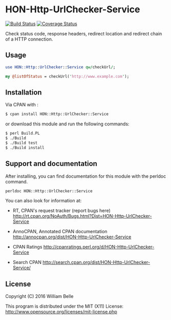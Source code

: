 HON-Http-UrlChecker-Service
===========================

[![Build Status](https://travis-ci.org/healthonnet/hon-http-urlchecker-service.svg?branch=master)](https://travis-ci.org/healthonnet/hon-http-urlchecker-service)
[![Coverage Status](https://coveralls.io/repos/github/healthonnet/hon-http-urlchecker-service/badge.svg?branch=master)](https://coveralls.io/github/healthonnet/hon-http-urlchecker-service?branch=master)

Check status code, response headers, redirect location and redirect chain
of a HTTP connection.

Usage
-----

```perl
use HON::Http::UrlChecker::Service qw/checkUrl/;

my @listOfStatus = checkUrl('http://www.example.com');
```

Installation
------------

Via CPAN with :

```bash
$ cpan install HON::Http::UrlChecker::Service
```

or download this module and run the following commands:

```bash
$ perl Build.PL
$ ./Build
$ ./Build test
$ ./Build install
```

Support and documentation
-------------------------

After installing, you can find documentation for this module with the
perldoc command.

```bash
perldoc HON::Http::UrlChecker::Service
```

You can also look for information at:

  * RT, CPAN's request tracker (report bugs here)
    http://rt.cpan.org/NoAuth/Bugs.html?Dist=HON-Http-UrlChecker-Service

  * AnnoCPAN, Annotated CPAN documentation
    http://annocpan.org/dist/HON-Http-UrlChecker-Service

  * CPAN Ratings http://cpanratings.perl.org/d/HON-Http-UrlChecker-Service

  * Search CPAN http://search.cpan.org/dist/HON-Http-UrlChecker-Service/


License
-------

Copyright (C) 2016 William Belle

This program is distributed under the MIT (X11) License: http://www.opensource.org/licenses/mit-license.php
